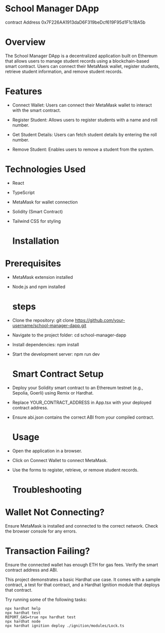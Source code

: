 # School Manager DApp
contract Address 0x7F226AA1913daD6F319beDcf619F95d1F1c18A5b
# Overview
The School Manager DApp is a decentralized application built on Ethereum that allows users to manage student records using a blockchain-based smart contract. Users can connect their MetaMask wallet, register students, retrieve student information, and remove student records.
# Features
* Connect Wallet: Users can connect their MetaMask wallet to interact with the smart contract.

* Register Student: Allows users to register students with a name and roll number.

* Get Student Details: Users can fetch student details by entering the roll number.

* Remove Student: Enables users to remove a student from the system.

 # Technologies Used
* React
* TypeScript
* MetaMask for wallet connection
* Solidity (Smart Contract)
* Tailwind CSS for styling

  # Installation
# Prerequisites
* MetaMask extension installed
* Node.js and npm installed

  # steps

 *  Clone the repository: git clone https://github.com/your-username/school-manager-dapp.git
 * Navigate to the project folder: cd school-manager-dapp
 * Install dependencies: npm install
 * Start the development server: npm run dev

   # Smart Contract Setup
* Deploy your Solidity smart contract to an Ethereum testnet (e.g., Sepolia, Goerli) using Remix or Hardhat.
* Replace YOUR_CONTRACT_ADDRESS in App.tsx with your deployed contract address.
* Ensure abi.json contains the correct ABI from your compiled contract.

  # Usage
* Open the application in a browser.
* Click on Connect Wallet to connect MetaMask.
* Use the forms to register, retrieve, or remove student records.

  # Troubleshooting
# Wallet Not Connecting?
Ensure MetaMask is installed and connected to the correct network.
Check the browser console for any errors.
# Transaction Failing?
Ensure the connected wallet has enough ETH for gas fees.
Verify the smart contract address and ABI.

This project demonstrates a basic Hardhat use case. It comes with a sample contract, a test for that contract, and a Hardhat Ignition module that deploys that contract.

Try running some of the following tasks:

```shell
npx hardhat help
npx hardhat test
REPORT_GAS=true npx hardhat test
npx hardhat node
npx hardhat ignition deploy ./ignition/modules/Lock.ts
```
